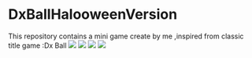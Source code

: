 # DxBallHalooweenVersion
This repository contains a mini game create by me ,inspired from classic title game :Dx Ball 
![](images/)
![](images/)
![](images/)
![](images/)
